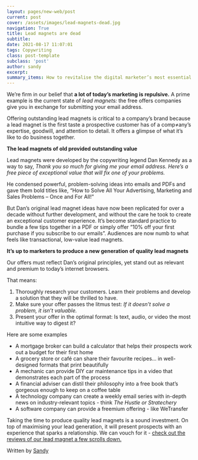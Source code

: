 ```yaml
---
layout: pages/new-web/post
current: post
cover: /assets/images/lead-magnets-dead.jpg
navigation: True
title: Lead magnets are dead
subtitle:
date: 2021-08-17 11:07:01
tags: Copywriting
class: post-template
subclass: 'post'
author: sandy
excerpt:
summary_items: How to revitalise the digital marketer’s most essential asset
---
```


We’re firm in our belief that **a lot of today’s marketing is repulsive.** A prime example is the current state of *lead magnets:* the free offers companies give you in exchange for submitting your email address.

Offering outstanding lead magnets is critical to a company’s brand because a lead magnet is the first taste a prospective customer has of a comp≠any’s expertise, goodwill, and attention to detail. It offers a glimpse of what it’s like to do business together.

**The lead magnets of old provided outstanding value**

Lead magnets were developed by the copywriting legend Dan Kennedy as a way to say, *Thank you so much for giving me your email address. Here’s a free piece of exceptional value that will fix one of your problems.*

He condensed powerful, problem-solving ideas into emails and PDFs and gave them bold titles like, “How to Solve All Your Advertising, Marketing and Sales Problems – Once and For All!”

But Dan’s original lead magnet ideas have now been replicated for over a decade without further development, and without the care he took to create an exceptional customer experience. It’s become standard practice to bundle a few tips together in a PDF or simply offer “10% off your first purchase if you subscribe to our emails”. Audiences are now numb to what feels like transactional, low-value lead magnets.

**It’s up to marketers to produce a new generation of quality lead magnets**

Our offers must reflect Dan’s original principles, yet stand out as relevant and premium to today’s internet browsers.

That means:

1. Thoroughly research your customers. Learn their problems and develop a solution that they will be thrilled to have.
2. Make sure your offer passes the litmus test: *If it doesn’t solve a problem, it isn’t valuable.*
3. Present your offer in the optimal format: Is text, audio, or video the most intuitive way to digest it?

Here are some examples

- A mortgage broker can build a calculator that helps their prospects work out a budget for their first home
- A grocery store or café can share their favourite recipes… in well-designed formats that print beautifully
- A mechanic can provide DIY car maintenance tips in a video that demonstrates each part of the process
- A financial adviser can distil their philosophy into a free book that’s gorgeous enough to keep on a coffee table
- A technology company can create a weekly email series with in-depth news on industry-relevant topics - think *The Hustle or Stratechery*
- A software company can provide a freemium offering - like WeTransfer

Taking the time to produce quality lead magnets is a sound investment. On top of maximising your lead generation, it will present prospects with an experience that sparks a relationship. We can vouch for it - [check out the reviews of our lead magnet a few scrolls down.](https://double-agency.com/sign-up)

Written by [Sandy](https://www.linkedin.com/in/sandy-radburnd/)